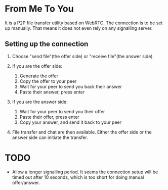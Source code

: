 # From Me To You
It is a P2P file transfer utility based on WebRTC. The connection is to be set up manually. That means it does not even rely on any signalling server.

## Setting up the connection
1. Choose "send file"(the offer side) or "receive file"(the answer side)
2. If you are the offer side:

    1. Generate the offer
    2. Copy the offer to your peer
    3. Wait for your peer to send you back their answer
    4. Paste their answer, press enter
3. If you are the answer side:

    1. Wait for your peer to send you their offer
    2. Paste their offer, press enter
    3. Copy your answer, and send it back to your peer
4. File transfer and chat are then available. Either the offer side or the answer side can initiate the transfer.  

# TODO
- Allow a longer signalling period. It seems the connection setup will be timed out after 10 seconds, which is too short for doing manual offer/answer. 
